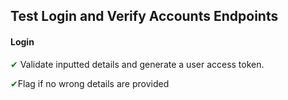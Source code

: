 ## Test Login and Verify Accounts Endpoints
#### Login
<span style="color:green;">&#10004;</span> Validate inputted details and generate a user access token.

<span style="color:green;">&#10004;</span>Flag if no wrong details are provided

